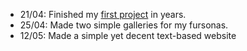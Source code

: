 - 21/04: Finished my [first project](https://github.com/onetrickwolfy/reddit-twitter-bot) in years. 
- 25/04: Made two simple galleries for my fursonas.
- 12/05: Made a simple yet decent text-based website
